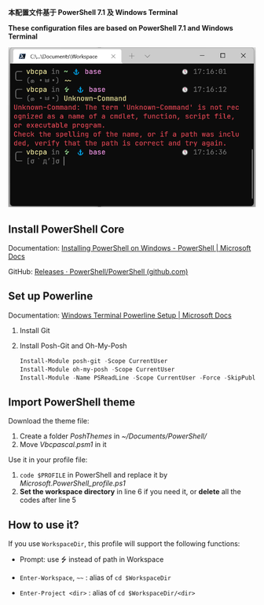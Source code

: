 **本配置文件基于 PowerShell 7.1 及 Windows Terminal**

**These configuration files are based on PowerShell 7.1 and Windows Terminal**

![](../assets/powershell.png)

## Install PowerShell Core

Documentation: [Installing PowerShell on Windows - PowerShell | Microsoft Docs](https://docs.microsoft.com/en-us/powershell/scripting/install/installing-powershell-core-on-windows?view=powershell-7.1)

GitHub: [Releases · PowerShell/PowerShell (github.com)](https://github.com/PowerShell/PowerShell/releases)



## Set up Powerline

Documentation: [Windows Terminal Powerline Setup | Microsoft Docs](https://docs.microsoft.com/en-us/windows/terminal/tutorials/powerline-setup)

1. Install Git

2. Install Posh-Git and Oh-My-Posh

   ``` powershell
   Install-Module posh-git -Scope CurrentUser
   Install-Module oh-my-posh -Scope CurrentUser
   Install-Module -Name PSReadLine -Scope CurrentUser -Force -SkipPublisherCheck
   ```



## Import PowerShell theme

Download the theme file:

1. Create a folder *PoshThemes* in *~/Documents/PowerShell/*
2. Move *Vbcpascal.psm1* in it

Use it in your profile file:

1. `code $PROFILE` in PowerShell and replace it by *Microsoft.PowerShell_profile.ps1* 
2. **Set the workspace directory** in line 6 if you need it, or **delete** all the codes after line 5



## How to use it?

If you use `WorkspaceDir`, this profile will support the following functions:

- Prompt: use ⭍  instead of path in Workspace

- `Enter-Workspace`, `~~` : alias of `cd $WorkspaceDir`

- `Enter-Project <dir>` : alias of `cd $WorkspaceDir/<dir>`

